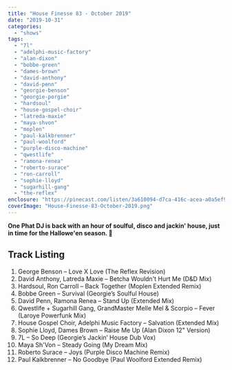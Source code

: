 ```yaml
---
title: "House Finesse 83 - October 2019"
date: "2019-10-31"
categories: 
  - "shows"
tags: 
  - "7l"
  - "adelphi-music-factory"
  - "alan-dixon"
  - "bobbe-green"
  - "dames-brown"
  - "david-anthony"
  - "david-penn"
  - "georgie-benson"
  - "georgie-porgie"
  - "hardsoul"
  - "house-gospel-choir"
  - "latreda-maxie"
  - "maya-shvon"
  - "moplen"
  - "paul-kalkbrenner"
  - "paul-woolford"
  - "purple-disco-machine"
  - "qwestlife"
  - "ramona-renea"
  - "roberto-surace"
  - "ron-carroll"
  - "sophie-lloyd"
  - "sugarhill-gang"
  - "the-reflex"
enclosure: "https://pinecast.com/listen/3a610094-d7ca-416c-acea-a0a5ef991408.mp3 71790077 audio/mpeg "
coverImage: "House-Finesse-83-October-2019.png"
---
```


**One Phat DJ is back with an hour of soulful, disco and jackin' house, just in time for the Hallowe'en season. 🎃**

## Track Listing

1. George Benson – Love X Love (The Reflex Revision)
2. David Anthony, Latreda Maxie – Betcha Wouldn't Hurt Me (D&D Mix)
3. Hardsoul, Ron Carroll – Back Together (Moplen Extended Remix)
4. Bobbe Green – Survival (Georgie’s Soulful House)
5. David Penn, Ramona Renea – Stand Up (Extended Mix)
6. Qwestlife + Sugarhill Gang, GrandMaster Melle Mel & Scorpio – Fever (Laroye Powerfunk Mix)
7. House Gospel Choir, Adelphi Music Factory – Salvation (Extended Mix)
8. Sophie Lloyd, Dames Brown – Raise Me Up (Alan Dixon 12" Version)
9. 7L – So Deep (Georgie’s Jackin’ House Dub Vox)
10. Maya Sh'Von – Steady Going (My Dream Mix)
11. Roberto Surace – Joys (Purple Disco Machine Remix)
12. Paul Kalkbrenner – No Goodbye (Paul Woolford Extended Remix)
